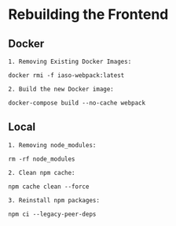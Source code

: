 # Rebuilding the Frontend

## Docker

    1. Removing Existing Docker Images:
```
docker rmi -f iaso-webpack:latest
```

    2. Build the new Docker image:
```
docker-compose build --no-cache webpack
```



## Local
    1. Removing node_modules:
```
rm -rf node_modules
```

    2. Clean npm cache:
```
npm cache clean --force
```
    3. Reinstall npm packages:
```
npm ci --legacy-peer-deps
```
